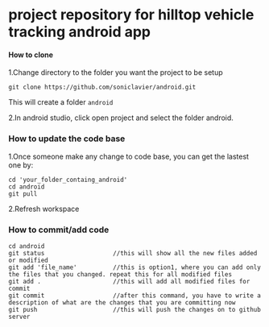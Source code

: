 # project repository for hilltop vehicle tracking android app

#### How to clone

1.Change directory to the folder you want the project to be setup
```
git clone https://github.com/soniclavier/android.git
```
This will create a folder `android`

2.In android studio, click open project and select the folder android.


### How to update the code base
1.Once someone make any change to code base, you can get the lastest one by:
```
cd 'your_folder_containg_android'
cd android
git pull
```
2.Refresh workspace

### How to commit/add code
```
cd android
git status                   //this will show all the new files added or modified
git add 'file_name'          //this is option1, where you can add only the files that you changed. repeat this for all modified files
git add .                    //this will add all modified files for commit
git commit                   //after this command, you have to write a description of what are the changes that you are committing now
git push                     //this will push the changes on to github server
```


